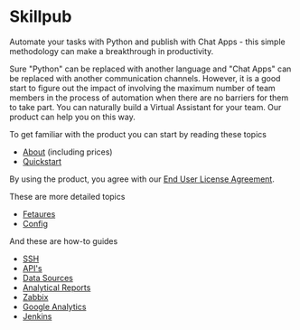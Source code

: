 # Skillpub

Automate your tasks with Python and publish with Chat Apps - this simple methodology can make a breakthrough in productivity.

Sure "Python" can be replaced with another language and "Chat Apps" can be replaced with another communication channels. However, it is a good start to figure out the impact of involving the maximum number of team members in the process of automation when there are no barriers for them to take part. You can naturally build a Virtual Assistant for your team. Our product can help you on this way.

To get familiar with the product you can start by reading these topics
 - [About](about.md#skillpub-what-is-itquestion) (including prices)
 - [Quickstart](quickstart.md#quickstart)
 
By using the product, you agree with our [End User License Agreement](license.md#end-user-license-agreement-for-skillpub-software).

These are more detailed topics
 - [Fetaures](features.md#features)
 - [Config](config.md#config)

And these are how-to guides
 - [SSH](guides/ssh.md#ssh)
 - [API's](guides/api.md#apis)
 - [Data Sources](guides/data_sources.md#data-sources)
 - [Analytical Reports](guides/analytical_reports.md#analytical-reports)
 - [Zabbix](guides/zabbix.md#zabbix)
 - [Google Analytics](guides/google_analytics.md#google-analytics)
 - [Jenkins](guides/jenkins.md#jenkins)
